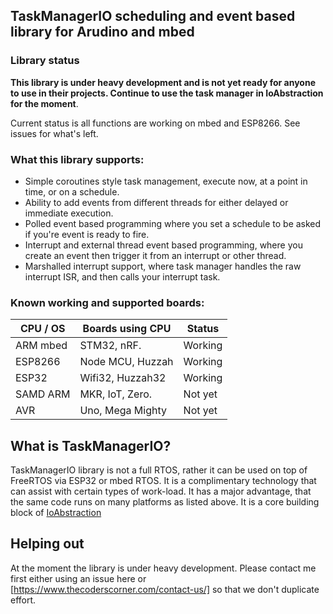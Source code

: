 ## TaskManagerIO scheduling and event based library for Arudino and mbed

### Library status

**This library is under heavy development and is not yet ready for anyone to use in their projects. Continue to use the task manager in IoAbstraction for the moment**. 

Current status is all functions are working on mbed and ESP8266. See issues for what's left.

### What this library supports:

* Simple coroutines style task management, execute now, at a point in time, or on a schedule.
* Ability to add events from different threads for either delayed or immediate execution. 
* Polled event based programming where you set a schedule to be asked if you're event is ready to fire.
* Interrupt and external thread event based programming, where you create an event then trigger it from an interrupt or other thread.
* Marshalled interrupt support, where task manager handles the raw interrupt ISR, and then calls your interrupt task.

### Known working and supported boards:

| CPU / OS  | Boards using CPU  | Status  |
| --------- | ----------------- | ------- |
| ARM mbed  | STM32, nRF.       | Working |
| ESP8266   | Node MCU, Huzzah  | Working |
| ESP32     | Wifi32, Huzzah32  | Working |
| SAMD ARM  | MKR, IoT, Zero.   | Not yet |
| AVR       | Uno, Mega Mighty  | Not yet |


## What is TaskManagerIO?

TaskManagerIO library is not a full RTOS, rather it can be used on top of FreeRTOS via ESP32 or mbed RTOS. It is a complimentary technology that can assist with certain types of work-load. It has a major advantage, that the same code runs on many platforms as listed above. It is a core building block of [IoAbstraction](https://github.com/davetcc/IoAbstraction)

## Helping out

At the moment the library is under heavy development. Please contact me first either using an issue here or [https://www.thecoderscorner.com/contact-us/] so that we don't duplicate effort.
 
